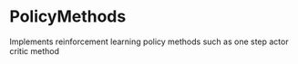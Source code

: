 # PolicyMethods
Implements reinforcement learning policy methods such as one step actor critic method
